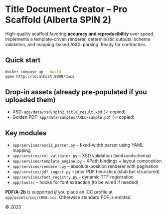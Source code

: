 # Title Document Creator – Pro Scaffold (Alberta SPIN 2)

High-quality scaffold favoring **accuracy and reproducibility** over speed. Implements a template-driven renderer,
deterministic outputs, schema validation, and mapping-based ASCII parsing. Ready for contractors.

## Quick start

```bash
docker compose up --build
open http://localhost:8000/docs
```

## Drop-in assets (already pre-populated if you uploaded them)
- XSD: `app/data/xsd/spin2_title_result.xsd` (✓ copied)
- Golden PDF: `app/data/samples/ARLO/sample.pdf` (✓ copied)

## Key modules
- `app/services/ascii_parser.py` – fixed-width parser using YAML mapping
- `app/services/xml_validator.py` – XSD validation (lxml+xmlschema)
- `app/services/template_engine.py` – XPath bindings + layout composition
- `app/services/renderer.py` – absolute-position renderer with pagination
- `app/services/pdf_ingest.py` – prior PDF heuristics (stub but structured)
- `app/services/font_registry.py` – dynamic TTF registration
- `app/tools/` – hooks for font extraction (to be wired if needed)

**PDF/A-2b** is supported *if* you place an ICC profile at `app/assets/icc/sRGB.icc`. Otherwise standard PDF is emitted.

© 2025
